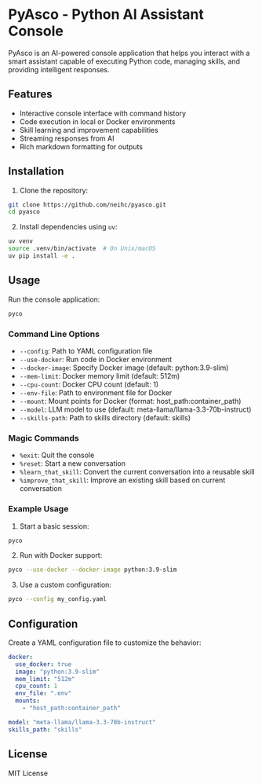 # PyAsco - Python AI Assistant Console

PyAsco is an AI-powered console application that helps you interact with a smart assistant capable of executing Python code, managing skills, and providing intelligent responses.

## Features

- Interactive console interface with command history
- Code execution in local or Docker environments
- Skill learning and improvement capabilities
- Streaming responses from AI
- Rich markdown formatting for outputs

## Installation

1. Clone the repository:
```bash
git clone https://github.com/neihc/pyasco.git
cd pyasco
```

2. Install dependencies using `uv`:
```bash
uv venv
source .venv/bin/activate  # On Unix/macOS
uv pip install -e .
```

## Usage

Run the console application:

```bash
pyco
```

### Command Line Options

- `--config`: Path to YAML configuration file
- `--use-docker`: Run code in Docker environment
- `--docker-image`: Specify Docker image (default: python:3.9-slim)
- `--mem-limit`: Docker memory limit (default: 512m)
- `--cpu-count`: Docker CPU count (default: 1)
- `--env-file`: Path to environment file for Docker
- `--mount`: Mount points for Docker (format: host_path:container_path)
- `--model`: LLM model to use (default: meta-llama/llama-3.3-70b-instruct)
- `--skills-path`: Path to skills directory (default: skills)

### Magic Commands

- `%exit`: Quit the console
- `%reset`: Start a new conversation
- `%learn_that_skill`: Convert the current conversation into a reusable skill
- `%improve_that_skill`: Improve an existing skill based on current conversation

### Example Usage

1. Start a basic session:
```bash
pyco
```

2. Run with Docker support:
```bash
pyco --use-docker --docker-image python:3.9-slim
```

3. Use a custom configuration:
```bash
pyco --config my_config.yaml
```

## Configuration

Create a YAML configuration file to customize the behavior:

```yaml
docker:
  use_docker: true
  image: "python:3.9-slim"
  mem_limit: "512m"
  cpu_count: 1
  env_file: ".env"
  mounts:
    - "host_path:container_path"

model: "meta-llama/llama-3.3-70b-instruct"
skills_path: "skills"
```

## License

MIT License
